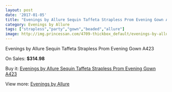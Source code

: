 ```yaml
---
layout: post
date: '2017-01-05'
title: "Evenings by Allure Sequin Taffeta Strapless Prom Evening Gown A423"
category: Evenings by Allure
tags: ["strapless","party","gown","beaded","allure"]
image: http://img.princessan.com/4709-thickbox_default/evenings-by-allure-sequin-taffeta-strapless-prom-evening-gown-a423.jpg
---
```

Evenings by Allure Sequin Taffeta Strapless Prom Evening Gown A423

On Sales: **$314.98**
<a href="https://www.princessan.com/en/evenings-by-allure/2206-evenings-by-allure-sequin-taffeta-strapless-prom-evening-gown-a423.html"><amp-img layout="responsive" width="600" height="600" src="//img.princessan.com/4709-thickbox_default/evenings-by-allure-sequin-taffeta-strapless-prom-evening-gown-a423.jpg" alt="Evenings by Allure Sequin Taffeta Strapless Prom Evening Gown A423 0" /></a>
<a href="https://www.princessan.com/en/evenings-by-allure/2206-evenings-by-allure-sequin-taffeta-strapless-prom-evening-gown-a423.html"><amp-img layout="responsive" width="600" height="600" src="//img.princessan.com/4710-thickbox_default/evenings-by-allure-sequin-taffeta-strapless-prom-evening-gown-a423.jpg" alt="Evenings by Allure Sequin Taffeta Strapless Prom Evening Gown A423 1" /></a>
<a href="https://www.princessan.com/en/evenings-by-allure/2206-evenings-by-allure-sequin-taffeta-strapless-prom-evening-gown-a423.html"><amp-img layout="responsive" width="600" height="600" src="//img.princessan.com/4711-thickbox_default/evenings-by-allure-sequin-taffeta-strapless-prom-evening-gown-a423.jpg" alt="Evenings by Allure Sequin Taffeta Strapless Prom Evening Gown A423 2" /></a>

Buy it: [Evenings by Allure Sequin Taffeta Strapless Prom Evening Gown A423](https://www.princessan.com/en/evenings-by-allure/2206-evenings-by-allure-sequin-taffeta-strapless-prom-evening-gown-a423.html "Evenings by Allure Sequin Taffeta Strapless Prom Evening Gown A423")

View more: [Evenings by Allure](https://www.princessan.com/en/18-evenings-by-allure "Evenings by Allure")